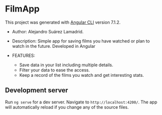 # FilmApp

This project was generated with [Angular CLI](https://github.com/angular/angular-cli) version 7.1.2.

- Author: Alejandro Suárez Lamadrid.

- Description: Simple app for saving films you have watched or plan to watch in the future. Developed in Angular 

- FEATURES:
    - Save data in your list including multiple details.
    - Filter your data to ease the access.
    - Keep a record of the films you watch and get interesting stats.

## Development server

Run `ng serve` for a dev server. Navigate to `http://localhost:4200/`. The app will automatically reload if you change any of the source files.

